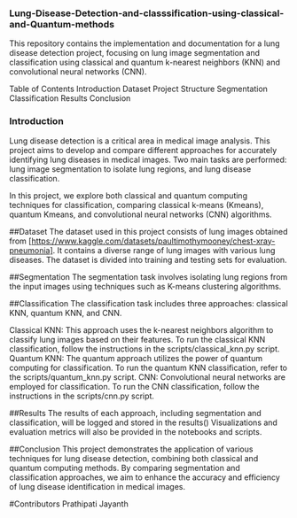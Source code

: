 ### Lung-Disease-Detection-and-classsification-using-classical-and-Quantum-methods
This repository contains the implementation and documentation for a lung disease detection project, focusing on lung image segmentation and classification using classical and quantum k-nearest neighbors (KNN) and convolutional neural networks (CNN).

Table of Contents
Introduction
Dataset
Project Structure
Segmentation
Classification
Results
Conclusion

### Introduction
Lung disease detection is a critical area in medical image analysis. This project aims to develop and compare different approaches for accurately identifying lung diseases in medical images. Two main tasks are performed: lung image segmentation to isolate lung regions, and lung disease classification.

In this project, we explore both classical and quantum computing techniques for classification, comparing classical k-means (Kmeans), quantum Kmeans, and convolutional neural networks (CNN) algorithms.

##Dataset
The dataset used in this project consists of lung images obtained from [https://www.kaggle.com/datasets/paultimothymooney/chest-xray-pneumonia]. It contains a diverse range of lung images with various lung diseases. The dataset is divided into training and testing sets for evaluation.

##Segmentation
The segmentation task involves isolating lung regions from the input images using techniques such as K-means clustering algorithms.


##Classification
The classification task includes three approaches: classical KNN, quantum KNN, and CNN.

Classical KNN: This approach uses the k-nearest neighbors algorithm to classify lung images based on their features. To run the classical KNN classification, follow the instructions in the scripts/classical_knn.py script.
Quantum KNN: The quantum approach utilizes the power of quantum computing for classification. To run the quantum KNN classification, refer to the scripts/quantum_knn.py script.
CNN: Convolutional neural networks are employed for classification. To run the CNN classification, follow the instructions in the scripts/cnn.py script.

##Results
The results of each approach, including segmentation and classification, will be logged and stored in the results() Visualizations and evaluation metrics will also be provided in the notebooks and scripts.

##Conclusion
This project demonstrates the application of various techniques for lung disease detection, combining both classical and quantum computing methods. By comparing segmentation and classification approaches, we aim to enhance the accuracy and efficiency of lung disease identification in medical images.

#Contributors
Prathipati Jayanth
